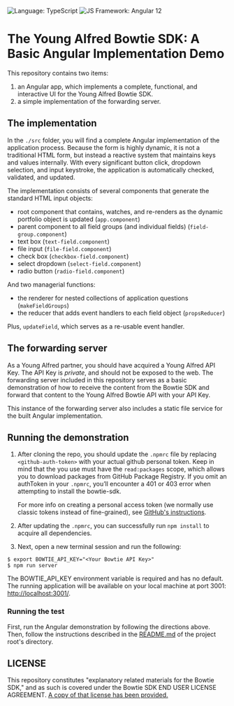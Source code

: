 ![Language: TypeScript](https://img.shields.io/badge/TypeScript-007ACC?style=for-the-badge&logo=typescript&logoColor=white)
![JS Framework: Angular 12](https://img.shields.io/badge/Angular-DD0031?style=for-the-badge&logo=angular&logoColor=white)

# The Young Alfred Bowtie SDK: A Basic Angular Implementation Demo

This repository contains two items:

1. an Angular app, which implements a complete, functional, and interactive UI for the Young Alfred Bowtie SDK.
2. a simple implementation of the forwarding server.

## The implementation

In the `./src` folder, you will find a complete Angular implementation of the
application process. Because the form is highly dynamic, it is not a
traditional HTML form, but instead a reactive system that maintains keys
and values internally. With every significant button click, dropdown selection, and input keystroke,
the application is automatically checked, validated, and updated.

The implementation consists of several components that generate the standard
HTML input objects:

- root component that contains, watches, and re-renders as the dynamic portfolio object is updated (`app.component`)
- parent component to all field groups (and individual fields) (`field-group.component`)
- text box (`text-field.component`)
- file input (`file-field.component`)
- check box (`checkbox-field.component`)
- select dropdown (`select-field.component`)
- radio button (`radio-field.component`)

And two managerial functions:

- the renderer for nested collections of application questions (`makeFieldGroups`)
- the reducer that adds event handlers to each field object (`propsReducer`)

Plus, `updateField`, which serves as a re-usable event handler.

## The forwarding server

As a Young Alfred partner, you should have acquired a Young Alfred
API Key. The API Key is _private_, and should not be exposed to the
web. The forwarding server included in this repository serves as a basic
demonstration of how to receive the content from the Bowtie SDK and
forward that content to the Young Alfred Bowtie API with your
API Key.

This instance of the forwarding server also includes a static file
service for the built Angular implementation.

## Running the demonstration

1. After cloning the repo, you should update the `.npmrc` file by replacing
   `<github-auth-token>` with your actual github personal token. Keep in mind
   that the <github-auth-token> you use must have the `read:packages` scope,
   which allows you to download packages from GitHub Package Registry. If
   you omit an authToken in your `.npmrc`, you’ll encounter a 401 or 403 error
   when attempting to install the bowtie-sdk.

   For more info on creating a personal access token (we normally use classic
   tokens instead of fine-grained), see [GitHub's instructions](https://docs.github.com/en/authentication/keeping-your-account-and-data-secure/managing-your-personal-access-tokens#creating-a-personal-access-token-classic).

2. After updating the `.npmrc`, you can successfully run `npm install` to acquire all
   dependencies.

3. Next, open a new terminal session and run the following:

```shellsession
$ export BOWTIE_API_KEY="<Your Bowtie API Key>"
$ npm run server
```

The BOWTIE_API_KEY environment variable is required and has no default.
The running application will be available on your local machine at port
3001: [http://localhost:3001/](http://localhost:3001/).

### Running the test

First, run the Angular demonstration by following the directions above.
Then, follow the instructions described in the [README.md](../README.md#running-the-test) of the project root's directory.

## LICENSE

This repository constitutes "explanatory related materials for the
Bowtie SDK," and as such is covered under the Bowtie SDK END USER
LICENSE AGREEMENT. [A copy of that license has been provided.](./LICENSE.md)
